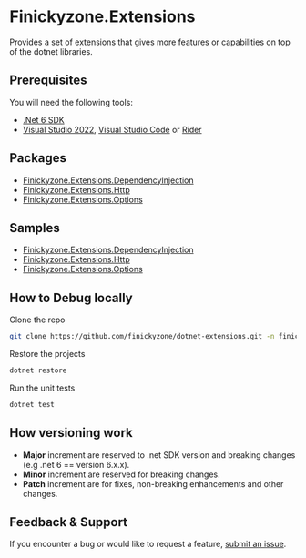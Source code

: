 # Finickyzone.Extensions

Provides a set of extensions that gives more features or capabilities on top of the dotnet libraries.

## Prerequisites

You will need the following tools:

- [.Net 6 SDK](https://dotnet.microsoft.com/download/dotnet/6.0)
- [Visual Studio 2022](https://visualstudio.microsoft.com/vs/), [Visual Studio Code](https://code.visualstudio.com/)
  or [Rider](https://www.jetbrains.com/rider/)

## Packages

- [Finickyzone.Extensions.DependencyInjection](src/DependencyInjection)
- [Finickyzone.Extensions.Http](src/Http)
- [Finickyzone.Extensions.Options](src/Options)

## Samples

- [Finickyzone.Extensions.DependencyInjection](samples/DependencyInjection.Sample)
- [Finickyzone.Extensions.Http](samples/Options.Http)
- [Finickyzone.Extensions.Options](samples/Options.Sample)

## How to Debug locally

Clone the repo

```bash
git clone https://github.com/finickyzone/dotnet-extensions.git -n finickyzone-dotnet-extensions
```

Restore the projects

```bash
dotnet restore
```

Run the unit tests

```bash
dotnet test
```

## How versioning work

- **Major** increment are reserved to .net SDK version and breaking changes (e.g .net 6 == version 6.x.x).
- **Minor** increment are reserved for breaking changes.
- **Patch** increment are for fixes, non-breaking enhancements and other changes.

## Feedback & Support

If you encounter a bug or would like to request a
feature, [submit an issue](https://github.com/finickyzone/dotnet-extensions/issues/new/choose).